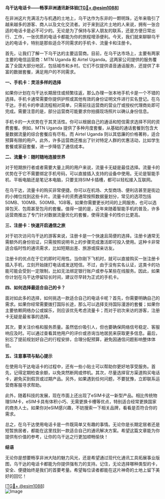 **乌干达电话卡——畅享非洲通讯新体验[[TG💪+ @esim1088](https://t.me/s/esim1088)]**

在非洲这片充满活力与机遇的土地上，乌干达作为东非的一颗明珠，近年来吸引了越来越多的游客、商人以及文化交流者。对于来到这片土地的人来说，拥有一张合适的电话卡是必不可少的。无论是为了保持与家人朋友的联系，还是方便日常出行、工作，一张优质的电话卡都能为你的旅程增添便利。今天，我们就来聊聊乌干达的电话卡，特别是那些适合不同需求的手机卡、流量卡和注册卡。

首先，让我们了解一下乌干达的主要运营商。目前，在乌干达市场上，主要有两家主要的电信运营商：MTN Uganda 和 Airtel Uganda。这两家公司提供的服务覆盖了全国大部分地区，包括城市和乡村。它们不仅提供语音通话服务，还提供了丰富的数据套餐，满足用户的不同需求。

**一、手机卡：灵活多样的选择**

如果你计划在乌干达长期居住或频繁往返，那么办理一张本地手机卡是一个不错的选择。手机卡通常需要你提供护照或其他有效的身份证明文件进行实名登记。在乌干达，手机卡的申请流程相对简单，只需前往运营商的营业厅或授权代理商处即可完成。需要注意的是，部分运营商可能要求你拍摄现场照片以确认身份信息。

手机卡的一大优势在于其灵活性。你可以根据自己的通话和短信需求选择不同的资费套餐。例如，MTN Uganda 提供了多种月度套餐，从基础的通话套餐到包含大量数据流量的综合套餐应有尽有。而 Airtel Uganda 则以其低廉的价格著称，适合预算有限的用户。此外，许多运营商还推出了针对特定人群的优惠活动，比如学生套餐或家庭套餐，进一步降低了通信成本。

**二、流量卡：随时随地连接世界**

对于短期旅行者或者需要大量上网的用户来说，流量卡无疑是最佳选择。流量卡的优势在于它不需要绑定手机号码，可以直接插入支持的设备中使用。无论是智能手机、平板电脑还是笔记本电脑，只要支持SIM卡插槽，都可以轻松接入互联网。

在乌干达，流量卡的购买非常便捷。你可以在机场、大型商场、便利店甚至是街边的小摊位找到这些卡片。流量卡的资费通常按照数据量划分，常见的选项包括50MB、100MB、500MB、1GB等。如果你需要更长时间的上网服务，也可以选择包天、包周甚至包月的套餐。值得一提的是，近年来随着智能手机的普及，许多运营商推出了专门针对数据流量优化的套餐，使得流量卡的性价比更高。

**三、注册卡：快速开启通信之旅**

对于初次访问乌干达的游客来说，注册卡是一个快速且简便的选择。注册卡通常无需额外的身份验证，只需按照说明书上的步骤完成激活即可投入使用。这种卡非常适合临时性的通讯需求，比如短期出差、旅游或探亲访友。

注册卡的优点在于它的即时可用性。当你刚下飞机时，就可以直接购买一张注册卡插入手机，立刻开始拨打电话或发送短信。不过，由于没有实名认证，这类卡的功能可能会受到一定限制，比如无法绑定银行账户或参与某些在线服务。因此，如果你计划在乌干达停留较长时间，建议尽早转为正式的手机卡。

**四、如何选择最适合自己的卡？**

面对如此多的选择，如何挑选一款适合自己的电话卡呢？首先，你需要明确自己的需求。如果你经常需要拨打国际长途，那么可以选择支持国际漫游的套餐；如果你主要依赖网络办公或娱乐，则应该优先考虑流量卡；而对于初次来访的游客，注册卡无疑是最省事的选择。

其次，要关注价格和服务质量。虽然低价吸引人，但也要确保网络信号稳定、客服响应及时。可以通过查看其他用户的评价或咨询当地居民来获取更多信息。最后，别忘了提前规划好自己的行程安排，合理分配预算，避免因通信问题影响整体体验。

**五、注意事项与贴心提示**

在使用乌干达电话卡的过程中，还有一些小贴士可以帮助你更好地享受服务。首先，记得定期检查余额，以免突然断网或停机。其次，尽量选择官方渠道购买电话卡，避免买到假货或过期产品。另外，如果遇到任何问题，不要犹豫，立即联系运营商客服寻求帮助。

此外，随着科技的发展，现在市面上还出现了eSIM卡这一新型产品。相比传统物理SIM卡，eSIM卡具有体积小巧、无需更换卡槽等优点，特别适合经常更换国家的商务人士。如果你对eSIM感兴趣，不妨搜索一下相关品牌，看看是否符合你的需求。

总之，在乌干达使用电话卡是一件既简单又有趣的事情。无论你是长期定居者还是短暂旅居者，都能在这里找到一款适合自己的通讯解决方案。希望这篇文章能为你提供有价值的参考，让你的乌干达之行更加顺畅愉快！

**结语**

无论你是想要畅享非洲大陆的魅力风光，还是希望通过现代化通讯工具拓展事业版图，乌干达的电话卡都能为你提供强有力的支持。记住，无论选择哪种类型的卡，安全、便捷始终是我们的首要考量。希望每位读者都能在这片神奇的土地上留下美好的回忆！

[[TG💪+ @esim1088](https://t.me/s/esim1088)]  
![Image](https://i.postimg.cc/4NQfJmqS/Snipaste-2025-05-13-00-14-12.png)